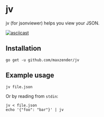 # jv
jv (for jsonviewer) helps you view your JSON.

[![asciicast](https://asciinema.org/a/123606.png)](https://asciinema.org/a/123606)

## Installation
```
go get -u github.com/maxzender/jv
```

## Example usage
```
jv file.json
```
Or by reading from `stdin`:
```
jv < file.json
echo '{"foo": "bar"}' | jv
```
